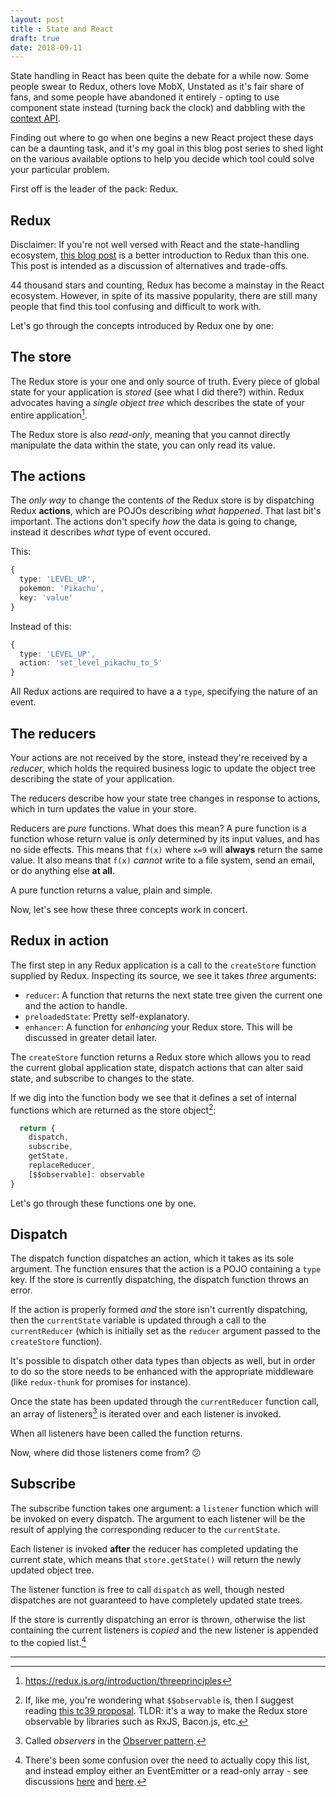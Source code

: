 ```yaml
---
layout: post
title : State and React
draft: true
date: 2018-09-11
---
```


State handling in React has been quite the debate for a while now. Some people swear to
Redux, others love MobX, Unstated as it's fair share of fans, and some people have abandoned it
entirely - opting to use component state instead (turning back the clock) and 
dabbling with the [context API]().

Finding out where to go when one begins a new React project these days can be a 
daunting task, and it's my goal in this blog post series to shed light on the 
various available options to help you decide which tool could solve your 
particular problem.

First off is the leader of the pack: Redux.

## Redux

Disclaimer: If you're not well versed with React and the state-handling ecosystem, [this blog post]() is a better introduction to Redux than this one. This post is intended as a discussion of alternatives and trade-offs.

44 thousand stars and counting, Redux has become a mainstay in the React ecosystem. However, in spite of its massive popularity, there are still many
people that find this tool confusing and difficult to work with. 

Let's go through the concepts introduced by Redux one by one:

## The store
The Redux store is your one and only source of truth. Every piece of global
state for your application is *stored* (see what I did there?) within. Redux advocates having a *single object tree* which describes the state of your entire application[^1].

The Redux store is also *read-only*, meaning that you cannot directly manipulate
the data within the state, you can only read its value. 

## The actions
The *only way* to change the contents of the Redux store is by dispatching
Redux **actions**, which are POJOs describing *what happened*. That last bit's
important. The actions don't specify *how* the data is going to change, instead
it describes *what* type of event occured.

This:
```typescript
{
  type: 'LEVEL_UP',
  pokemon: 'Pikachu',
  key: 'value'
}
```

Instead of this:
```typescript
{
  type: 'LEVEL_UP',
  action: 'set_level_pikachu_to_5'
}
```

All Redux actions are required to have a a `type`, specifying the nature of an event.

## The reducers
Your actions are not received by the store, instead they're received by
a *reducer*, which holds the required business logic to update the object
tree describing the state of your application.

The reducers describe how your state tree changes in response to actions, which
in turn updates the value in your store. 

Reducers are *pure* functions. What does this mean? A pure function is a function
whose return value is *only* determined by its input values, and has no side
effects. This means that `f(x)` where `x=9` will **always** return the same 
value. It also means that `f(x)` *cannot* write to a file system, send an email,
or do anything else **at all**.

A pure function returns a value, plain and simple.

Now, let's see how these three concepts work in concert.

## Redux in action

The first step in any Redux application is a call to the `createStore` function 
supplied by Redux. Inspecting its source, we see it takes *three* arguments:

  * `reducer`: A function that returns the next state tree given the current 
  one and the action to handle.
  * `preloadedState`: Pretty self-explanatory.
  * `enhancer`: A function for *enhancing* your Redux store. This will be 
  discussed in greater detail later.

The `createStore` function returns a Redux store which allows you to read 
the current global application state, dispatch actions that can alter said
state, and subscribe to changes to the state.

If we dig into the function body we see that it defines a set of internal
functions which are returned as the store object[^2]:

```javascript
  return {
    dispatch,
    subscribe,
    getState,
    replaceReducer,
    [$$observable]: observable
}
```

Let's go through these functions one by one.

## Dispatch
The dispatch function dispatches an action, which it takes as its sole argument.
The function ensures that the action is a POJO containing a `type` key. If the store is currently dispatching, the dispatch function throws an error.

If the action is properly formed *and* the store isn't currently dispatching, 
then the `currentState` variable is updated through a call to the `currentReducer` (which is initially set as the `reducer` argument passed to
the `createStore` function).

It's possible to dispatch other data types than objects as well, but in order to do so the store needs to be enhanced with the appropriate middleware (like 
`redux-thunk` for promises for instance).

Once the state has been updated through the `currentReducer` function call,
an array of listeners[^3] is iterated over and each listener is invoked.

When all listeners have been called the function returns.

Now, where did those listeners come from? :confused:  

## Subscribe
The subscribe function takes one argument: a `listener` function which will be
invoked on every dispatch. The argument to each listener will be the result
of applying the corresponding reducer to the `currentState`.

Each listener is invoked **after** the reducer has completed updating the
current state, which means that `store.getState()` will return the newly
updated object tree. 

The listener function is free to call `dispatch` as well, though nested
dispatches are not guaranteed to have completely updated state trees.

If the store is currently dispatching an error is thrown, otherwise the
list containing the current listeners is *copied* and the new listener 
is appended to the copied list.[^4]

---
[^1]: https://redux.js.org/introduction/threeprinciples
[^2]: If, like me, you're wondering what `$$observable` is, then I suggest reading [this tc39 proposal](https://github.com/tc39/proposal-observable). TLDR: it's a way to make the Redux store observable by libraries such as RxJS, 
Bacon.js, etc.
[^3]: Called *observers* in the [Observer pattern]().
[^4]: There's been some confusion over the need to actually copy this list, 
  and instead employ either an EventEmitter or a read-only array - see discussions [here](https://github.com/reduxjs/redux/pull/2376) and [here](https://github.com/reduxjs/redux/pull/1729).


